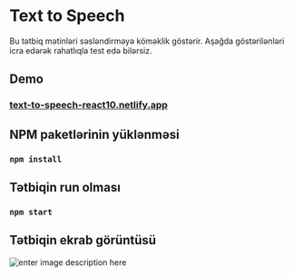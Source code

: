 # Text to Speech

Bu tətbiq mətinləri səsləndirməyə köməklik göstərir. Aşağda göstərilənləri icra edərək rahatlıqla test edə bilərsiz.

## Demo
### [text-to-speech-react10.netlify.app](https://text-to-speech-react10.netlify.app/)

## NPM paketlərinin yüklənməsi

### `npm install`

## Tətbiqin run olması

### `npm start`

## Tətbiqin ekrab görüntüsü 
![enter image description here](https://raw.githubusercontent.com/eminazeroglu/images/main/Text-To-Speech.png)
